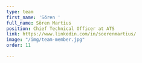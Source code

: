 ```yaml
---
type: team
first_name: 'Sören '
full_name: Sören Martius
position: Chief Technical Officer at ATS
link: https://www.linkedin.com/in/soerenmartius/
image: "/img/team-member.jpg"
order: 11

---
```


